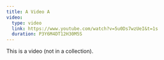 ```yaml
---
title: A Video A
video:
  type: video
  link: https://www.youtube.com/watch?v=5u0Ds7wzUeI&t=1s
  duration: P3Y6M4DT12H30M5S
---
```


This is a video (not in a collection).
